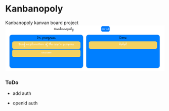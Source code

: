 # Kanbanopoly
Kanbanopoly kanvan board project
![index](https://raw.githubusercontent.com/libialany/Kanbanopoly/main/base.png)

### ToDo

- add auth

- openid auth
